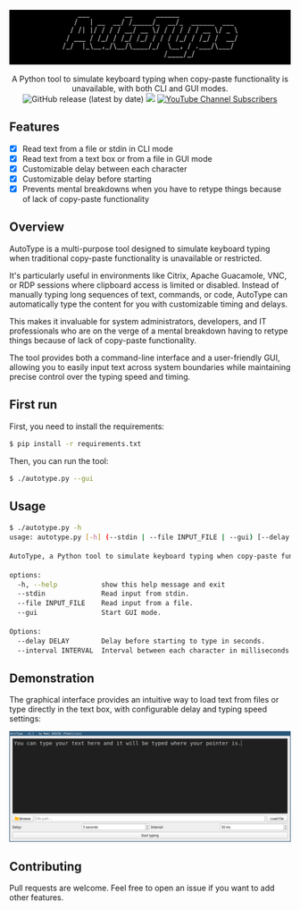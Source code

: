 ![](./.github/banner.png)

<p align="center">
    A Python tool to simulate keyboard typing when copy-paste functionality is unavailable, with both CLI and GUI modes.
    <br>
    <img alt="GitHub release (latest by date)" src="https://img.shields.io/github/v/release/p0dalirius/Argon2Cracker">
    <a href="https://twitter.com/intent/follow?screen_name=podalirius_" title="Follow"><img src="https://img.shields.io/twitter/follow/podalirius_?label=Podalirius&style=social"></a>
    <a href="https://www.youtube.com/c/Podalirius_?sub_confirmation=1" title="Subscribe"><img alt="YouTube Channel Subscribers" src="https://img.shields.io/youtube/channel/subscribers/UCF_x5O7CSfr82AfNVTKOv_A?style=social"></a>
    <br>
</p>

## Features

- [x] Read text from a file or stdin in CLI mode
- [x] Read text from a text box or from a file in GUI mode
- [x] Customizable delay between each character
- [x] Customizable delay before starting
- [x] Prevents mental breakdowns when you have to retype things because of lack of copy-paste functionality

## Overview

AutoType is a multi-purpose tool designed to simulate keyboard typing when traditional copy-paste functionality is unavailable or restricted.

It's particularly useful in environments like Citrix, Apache Guacamole, VNC, or RDP sessions where clipboard access is limited or disabled. Instead of manually typing long sequences of text, commands, or code, AutoType can automatically type the content for you with customizable timing and delays.

This makes it invaluable for system administrators, developers, and IT professionals who are on the verge of a mental breakdown having to retype things because of lack of copy-paste functionality.

The tool provides both a command-line interface and a user-friendly GUI, allowing you to easily input text across system boundaries while maintaining precise control over the typing speed and timing.

## First run

First, you need to install the requirements:

```bash
$ pip install -r requirements.txt
```

Then, you can run the tool:

```bash
$ ./autotype.py --gui
```

## Usage

```bash
$ ./autotype.py -h
usage: autotype.py [-h] (--stdin | --file INPUT_FILE | --gui) [--delay DELAY] [--interval INTERVAL]

AutoType, a Python tool to simulate keyboard typing when copy-paste functionality is unavailable, with both CLI and GUI modes.

options:
  -h, --help           show this help message and exit
  --stdin              Read input from stdin.
  --file INPUT_FILE    Read input from a file.
  --gui                Start GUI mode.

Options:
  --delay DELAY        Delay before starting to type in seconds.
  --interval INTERVAL  Interval between each character in milliseconds.
```

## Demonstration

The graphical interface provides an intuitive way to load text from files or type directly in the text box, with configurable delay and typing speed settings:

![](./.github/gui.png)

## Contributing

Pull requests are welcome. Feel free to open an issue if you want to add other features.